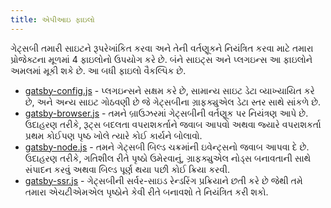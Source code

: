 ```yaml
---
title: એપીઆઇ ફાઇલો
---
```


ગેટ્સબી તમારી સાઇટને રૂપરેખાંકિત કરવા અને તેની વર્તણૂકને નિયંત્રિત કરવા માટે તમારા પ્રોજેક્ટના મૂળમાં 4 ફાઇલોનો ઉપયોગ કરે છે. બંને સાઇટ્સ અને પ્લગઇન્સ આ ફાઇલોને અમલમાં મૂકી શકે છે. આ બધી ફાઇલો વૈકલ્પિક છે.

- [gatsby-config.js](/docs/api-files-gatsby-config) - પ્લગઇન્સને સક્ષમ કરે છે, સામાન્ય સાઇટ ડેટા વ્યાખ્યાયિત કરે છે, અને અન્ય સાઇટ ગોઠવણી છે જે ગેટ્સબીના ગ્રાફક્યુએલ ડેટા સ્તર સાથે સાંકળે છે.
- [gatsby-browser.js](/docs/api-files-gatsby-browser) - તમને બ્રાઉઝરમાં ગેટ્સબીની વર્તણૂક પર નિયંત્રણ આપે છે. ઉદાહરણ તરીકે, રૂટ્સ બદલતા વપરાશકર્તાને જવાબ આપવો અથવા જ્યારે વપરાશકર્તા પ્રથમ કોઈપણ પૃષ્ઠ ખોલે ત્યારે કોઈ કાર્યને બોલાવો.
- [gatsby-node.js](/docs/api-files-gatsby-node) - તમને ગેટ્સબી બિલ્ડ ચક્રમાંની ઇવેન્ટ્સનો જવાબ આપવા દે છે. ઉદાહરણ તરીકે, ગતિશીલ રીતે પૃષ્ઠો ઉમેરવાનું, ગ્રાફક્યુએલ નોડ્સ બનાવતાની સાથે સંપાદન કરવું અથવા બિલ્ડ પૂર્ણ થયા પછી કોઈ ક્રિયા કરવી.
- [gatsby-ssr.js](/docs/api-files-gatsby-ssr) - ગેટ્સબીની સર્વર-સાઇડ રેન્ડરિંગ પ્રક્રિયાને છતી કરે છે જેથી તમે તમારા એચટીએમએલ પૃષ્ઠોને કેવી રીતે બનાવશો તે નિયંત્રિત કરી શકો.
